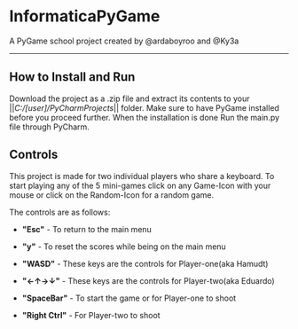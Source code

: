 # InformaticaPyGame
A PyGame school project created by @ardaboyroo and @Ky3a

---

## How to Install and Run
Download the project as a .zip file and extract its contents to your 
||*C:/[user]/PyCharmProjects*|| folder. Make sure to have PyGame installed before you proceed further. When the installation is done Run the main.py file through PyCharm.


## Controls
This project is made for two individual players who share a keyboard.
To start playing any of the 5 mini-games click on any Game-Icon with your mouse or click on the Random-Icon for a random game. 


The controls are as follows:

* **"Esc"** - To return to the main menu

* **"y"** - To reset the scores while being on the main menu

* **"WASD"** - These keys are the controls for Player-one(aka Hamudt)

* **"←↑→↓"** - These keys are the controls for Player-two(aka Eduardo)

* **"SpaceBar"** - To start the game or for Player-one to shoot

* **"Right Ctrl"** - For Player-two to shoot
